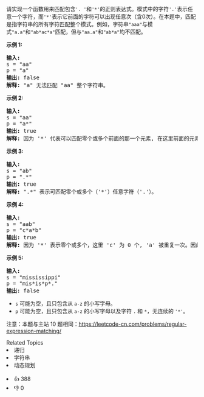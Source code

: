 <p>请实现一个函数用来匹配包含<code>&#39;. &#39;</code>和<code>&#39;*&#39;</code>的正则表达式。模式中的字符<code>&#39;.&#39;</code>表示任意一个字符，而<code>&#39;*&#39;</code>表示它前面的字符可以出现任意次（含0次）。在本题中，匹配是指字符串的所有字符匹配整个模式。例如，字符串<code>&quot;aaa&quot;</code>与模式<code>&quot;a.a&quot;</code>和<code>&quot;ab*ac*a&quot;</code>匹配，但与<code>&quot;aa.a&quot;</code>和<code>&quot;ab*a&quot;</code>均不匹配。</p>

<p><strong>示例 1:</strong></p>

<pre><strong>输入:</strong>
s = &quot;aa&quot;
p = &quot;a&quot;
<strong>输出:</strong> false
<strong>解释:</strong> &quot;a&quot; 无法匹配 &quot;aa&quot; 整个字符串。
</pre>

<p><strong>示例 2:</strong></p>

<pre><strong>输入:</strong>
s = &quot;aa&quot;
p = &quot;a*&quot;
<strong>输出:</strong> true
<strong>解释:</strong>&nbsp;因为 &#39;*&#39; 代表可以匹配零个或多个前面的那一个元素, 在这里前面的元素就是 &#39;a&#39;。因此，字符串 &quot;aa&quot; 可被视为 &#39;a&#39; 重复了一次。
</pre>

<p><strong>示例&nbsp;3:</strong></p>

<pre><strong>输入:</strong>
s = &quot;ab&quot;
p = &quot;.*&quot;
<strong>输出:</strong> true
<strong>解释:</strong>&nbsp;&quot;.*&quot; 表示可匹配零个或多个（&#39;*&#39;）任意字符（&#39;.&#39;）。
</pre>

<p><strong>示例 4:</strong></p>

<pre><strong>输入:</strong>
s = &quot;aab&quot;
p = &quot;c*a*b&quot;
<strong>输出:</strong> true
<strong>解释:</strong>&nbsp;因为 &#39;*&#39; 表示零个或多个，这里 &#39;c&#39; 为 0 个, &#39;a&#39; 被重复一次。因此可以匹配字符串 &quot;aab&quot;。
</pre>

<p><strong>示例 5:</strong></p>

<pre><strong>输入:</strong>
s = &quot;mississippi&quot;
p = &quot;mis*is*p*.&quot;
<strong>输出:</strong> false</pre>

<ul>
	<li><code>s</code>&nbsp;可能为空，且只包含从&nbsp;<code>a-z</code>&nbsp;的小写字母。</li>
	<li><code>p</code>&nbsp;可能为空，且只包含从&nbsp;<code>a-z</code>&nbsp;的小写字母以及字符&nbsp;<code>.</code>&nbsp;和&nbsp;<code>*</code>，无连续的 <code>&#39;*&#39;</code>。</li>
</ul>

<p>注意：本题与主站 10&nbsp;题相同：<a href="https://leetcode-cn.com/problems/regular-expression-matching/">https://leetcode-cn.com/problems/regular-expression-matching/</a></p>
<div><div>Related Topics</div><div><li>递归</li><li>字符串</li><li>动态规划</li></div></div><br><div><li>👍 388</li><li>👎 0</li></div>